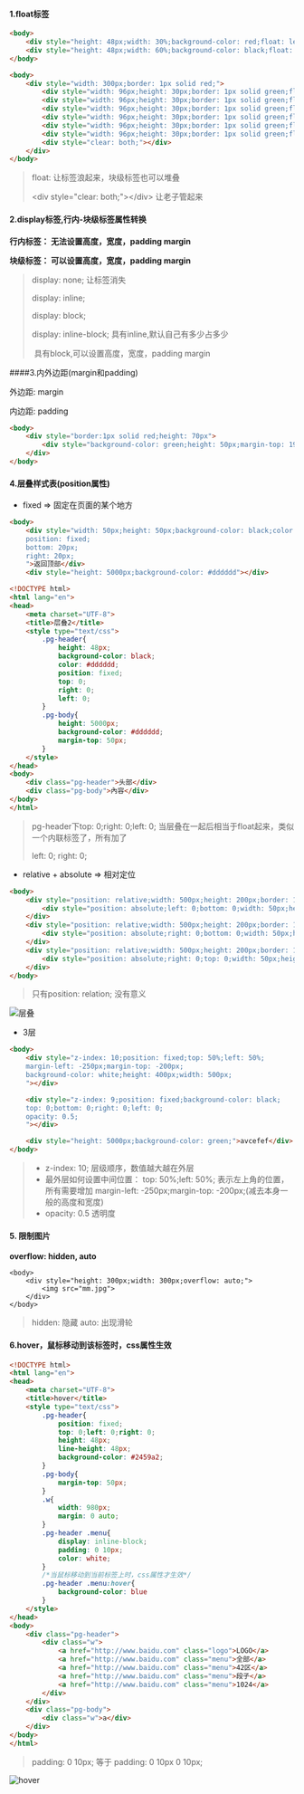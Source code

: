 #### 1.float标签

```html
<body>
	<div style="height: 48px;width: 30%;background-color: red;float: left;">1</div>
	<div style="height: 48px;width: 60%;background-color: black;float: left;">2</div>
</body>
```

```html
<body>
	<div style="width: 300px;border: 1px solid red;">
		<div style="width: 96px;height: 30px;border: 1px solid green;float: left;"></div>
		<div style="width: 96px;height: 30px;border: 1px solid green;float: left;"></div>
		<div style="width: 96px;height: 30px;border: 1px solid green;float: left;"></div>
		<div style="width: 96px;height: 30px;border: 1px solid green;float: left;"></div>
		<div style="width: 96px;height: 30px;border: 1px solid green;float: left;"></div>
		<div style="width: 96px;height: 30px;border: 1px solid green;float: left;"></div>
		<div style="clear: both;"></div>
	</div>
</body>
```

> float: 让标签浪起来，块级标签也可以堆叠
>
> \<div style="clear: both;">\</div>  让老子管起来



#### 2.display标签,行内-块级标签属性转换

**行内标签： 无法设置高度，宽度，padding  margin**

**块级标签： 可以设置高度，宽度，padding margin**

> display: none;   让标签消失
>
> display: inline;
>
> display: block;
>
> display: inline-block;  具有inline,默认自己有多少占多少
>
> ​                                       具有block,可以设置高度，宽度，padding margin



####3.内外边距(margin和padding)

外边距: margin

内边距: padding

```html
<body>
	<div style="border:1px solid red;height: 70px">
		<div style="background-color: green;height: 50px;margin-top: 19px;">test</div>
	</div>
</body>
```



#### 4.层叠样式表(position属性)

- fixed => 固定在页面的某个地方

```html
<body>
	<div style="width: 50px;height: 50px;background-color: black;color: white;
	position: fixed;
	bottom: 20px;
	right: 20px;
	">返回顶部</div>
	<div style="height: 5000px;background-color: #dddddd"></div>
```

```html
<!DOCTYPE html>
<html lang="en">
<head>
	<meta charset="UTF-8">
	<title>层叠2</title>
	<style type="text/css">
		.pg-header{
			height: 48px;
			background-color: black;
			color: #dddddd;
			position: fixed;
			top: 0;
			right: 0;
			left: 0;
		}
		.pg-body{
			height: 5000px;
			background-color: #dddddd;
			margin-top: 50px;
		}
	</style>
</head>
<body>
	<div class="pg-header">头部</div>
	<div class="pg-body">內容</div>
</body>
</html>
```

>pg-header下top: 0;right: 0;left: 0;    当层叠在一起后相当于float起来，类似一个内联标签了，所有加了
>
>left: 0; right: 0;



- relative + absolute  => 相对定位

```html
<body>
	<div style="position: relative;width: 500px;height: 200px;border: 1px solid red;margin: 0 auto;">
		<div style="position: absolute;left: 0;bottom: 0;width: 50px;height: 50px;background-color: black;"></div>
	</div>
	<div style="position: relative;width: 500px;height: 200px;border: 1px solid red;margin: 0 auto;">
		<div style="position: absolute;right: 0;bottom: 0;width: 50px;height: 50px;background-color: black;"></div>
	</div>
	<div style="position: relative;width: 500px;height: 200px;border: 1px solid red;margin: 0 auto;">
		<div style="position: absolute;right: 0;top: 0;width: 50px;height: 50px;background-color: black;"></div>
	</div>
</body>
```

> 只有position: relation; 没有意义

![层叠](D:\github_projects\html_css_javascript\pictures\层叠.png)



- 3层

```html
<body>
	<div style="z-index: 10;position: fixed;top: 50%;left: 50%;
	margin-left: -250px;margin-top: -200px;
	background-color: white;height: 400px;width: 500px;
	"></div>

	<div style="z-index: 9;position: fixed;background-color: black;
	top: 0;bottom: 0;right: 0;left: 0;
	opacity: 0.5;
	"></div>

	<div style="height: 5000px;background-color: green;">avcefef</div>
</body>
```

>- z-index: 10;  层级顺序，数值越大越在外层
>- 最外层如何设置中间位置： top: 50%;left: 50%; 表示左上角的位置，所有需要增加 margin-left: -250px;margin-top: -200px;(减去本身一般的高度和宽度)
>- opacity: 0.5  透明度



#### 5. 限制图片

**overflow: hidden, auto**

```shell
<body>
	<div style="height: 300px;width: 300px;overflow: auto;">
		<img src="mm.jpg">
	</div>
</body>
```

> hidden: 隐藏    auto: 出现滑轮





#### 6.hover，鼠标移动到该标签时，css属性生效

```html
<!DOCTYPE html>
<html lang="en">
<head>
	<meta charset="UTF-8">
	<title>hover</title>
	<style type="text/css">
		.pg-header{
			position: fixed;
			top: 0;left: 0;right: 0;
			height: 48px;
			line-height: 48px;
			background-color: #2459a2;
		}
		.pg-body{
			margin-top: 50px;
		}
		.w{
			width: 980px;
			margin: 0 auto;
		}
		.pg-header .menu{
			display: inline-block;
			padding: 0 10px;
			color: white;
		}
		/*当鼠标移动到当前标签上时，css属性才生效*/
		.pg-header .menu:hover{
			background-color: blue
		}
	</style>
</head>
<body>
	<div class="pg-header">
		<div class="w">
			<a href="http://www.baidu.com" class="logo">LOGO</a>
			<a href="http://www.baidu.com" class="menu">全部</a>
			<a href="http://www.baidu.com" class="menu">42区</a>
			<a href="http://www.baidu.com" class="menu">段子</a>
			<a href="http://www.baidu.com" class="menu">1024</a>
		</div>
	</div>
	<div class="pg-body">
		<div class="w">a</div>
	</div>
</body>
</html>
```

> padding: 0 10px;   等于 padding: 0 10px 0 10px;

![hover](D:\github_projects\html_css_javascript\pictures\hover.png)







